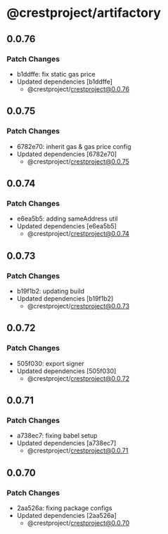 # @crestproject/artifactory

## 0.0.76

### Patch Changes

- b1ddffe: fix static gas price
- Updated dependencies [b1ddffe]
  - @crestproject/crestproject@0.0.76

## 0.0.75

### Patch Changes

- 6782e70: inherit gas & gas price config
- Updated dependencies [6782e70]
  - @crestproject/crestproject@0.0.75

## 0.0.74

### Patch Changes

- e6ea5b5: adding sameAddress util
- Updated dependencies [e6ea5b5]
  - @crestproject/crestproject@0.0.74

## 0.0.73

### Patch Changes

- b19f1b2: updating build
- Updated dependencies [b19f1b2]
  - @crestproject/crestproject@0.0.73

## 0.0.72

### Patch Changes

- 505f030: export signer
- Updated dependencies [505f030]
  - @crestproject/crestproject@0.0.72

## 0.0.71

### Patch Changes

- a738ec7: fixing babel setup
- Updated dependencies [a738ec7]
  - @crestproject/crestproject@0.0.71

## 0.0.70

### Patch Changes

- 2aa526a: fixing package configs
- Updated dependencies [2aa526a]
  - @crestproject/crestproject@0.0.70

